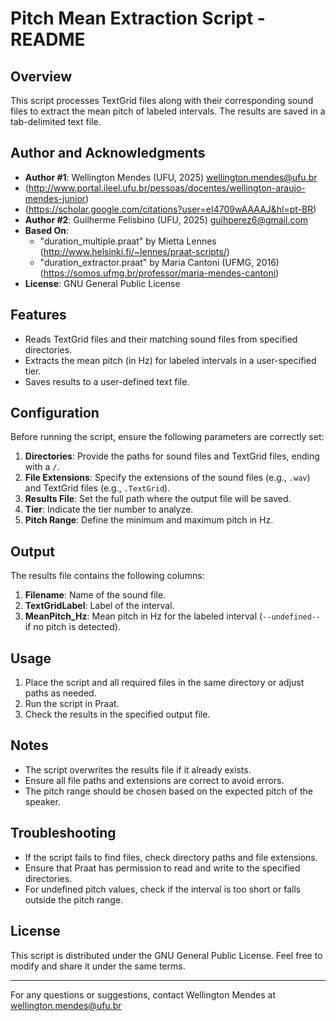 # Pitch Mean Extraction Script - README

## Overview
This script processes TextGrid files along with their corresponding sound files to extract the mean pitch of labeled intervals. The results are saved in a tab-delimited text file.

## Author and Acknowledgments
- **Author #1**: Wellington Mendes (UFU, 2025) wellington.mendes@ufu.br
- (http://www.portal.ileel.ufu.br/pessoas/docentes/wellington-araujo-mendes-junior)
- (https://scholar.google.com/citations?user=eI4709wAAAAJ&hl=pt-BR)
- **Author #2**: Guilherme Felisbino (UFU, 2025) guihperez6@gmail.com
- **Based On**: 
  - "duration_multiple.praat" by Mietta Lennes (http://www.helsinki.fi/~lennes/praat-scripts/)
  - "duration_extractor.praat" by Maria Cantoni (UFMG, 2016) (https://somos.ufmg.br/professor/maria-mendes-cantoni)
- **License**: GNU General Public License

## Features
- Reads TextGrid files and their matching sound files from specified directories.
- Extracts the mean pitch (in Hz) for labeled intervals in a user-specified tier.
- Saves results to a user-defined text file.

## Configuration
Before running the script, ensure the following parameters are correctly set:
1. **Directories**: Provide the paths for sound files and TextGrid files, ending with a `/`.
2. **File Extensions**: Specify the extensions of the sound files (e.g., `.wav`) and TextGrid files (e.g., `.TextGrid`).
3. **Results File**: Set the full path where the output file will be saved.
4. **Tier**: Indicate the tier number to analyze.
5. **Pitch Range**: Define the minimum and maximum pitch in Hz.


## Output
The results file contains the following columns:
1. **Filename**: Name of the sound file.
2. **TextGridLabel**: Label of the interval.
3. **MeanPitch_Hz**: Mean pitch in Hz for the labeled interval (`--undefined--` if no pitch is detected).

## Usage
1. Place the script and all required files in the same directory or adjust paths as needed.
2. Run the script in Praat.
3. Check the results in the specified output file.

## Notes
- The script overwrites the results file if it already exists.
- Ensure all file paths and extensions are correct to avoid errors.
- The pitch range should be chosen based on the expected pitch of the speaker.

## Troubleshooting
- If the script fails to find files, check directory paths and file extensions.
- Ensure that Praat has permission to read and write to the specified directories.
- For undefined pitch values, check if the interval is too short or falls outside the pitch range.

## License
This script is distributed under the GNU General Public License. Feel free to modify and share it under the same terms.

---
For any questions or suggestions, contact Wellington Mendes at wellington.mendes@ufu.br


